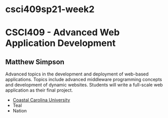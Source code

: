 # csci409sp21-week2

<h1> CSCI409 - Advanced Web Application Development </h1>
<h2> Matthew Simpson </h2>
<p>Advanced topics in the development and deployment of web-based applications.
Topics include advanced middleware programming concepts and development of
dynamic websites. Students will write a full-scale web application as their final
project. </p>
<ul>
	<li> <a href="https://www.coastal.edu/">Coastal Carolina University</a> </li>
	<li> Teal </li>
	<li> Nation </li>

</ul>
